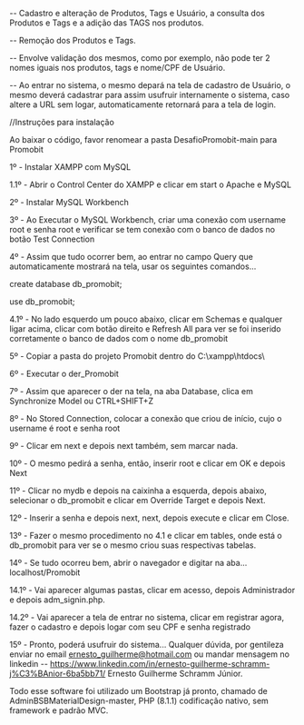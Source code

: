 -- Cadastro e alteração de Produtos, Tags e Usuário, a consulta dos Produtos e Tags e a adição das TAGS nos produtos.

-- Remoção dos Produtos e Tags.

-- Envolve validação dos mesmos, como por exemplo, não pode ter 2 nomes iguais nos produtos, tags e nome/CPF de Usuário.

-- Ao entrar no sistema, o mesmo depará na tela de cadastro de Usuário, o mesmo deverá cadastrar para assim usufruir internamente o sistema,
    caso altere a URL sem logar, automaticamente retornará para a tela de login.

//Instruções para instalação

Ao baixar o código, favor renomear a pasta DesafioPromobit-main para Promobit

1º - Instalar XAMPP com MySQL

1.1º - Abrir o Control Center do XAMPP e clicar em start o Apache e MySQL

2º - Instalar MySQL Workbench

3º - Ao Executar o MySQL Workbench, criar uma conexão com username root e senha root e verificar se tem conexão com o banco de dados no botão Test Connection

4º - Assim que tudo ocorrer bem, ao entrar no campo Query que automaticamente mostrará na tela, usar os seguintes comandos...

create database db_promobit;

use db_promobit;

4.1º - No lado esquerdo um pouco abaixo, clicar em Schemas e qualquer ligar acima, clicar com botão direito e Refresh All
        para ver se foi inserido corretamente o banco de dados com o nome db_promobit

5º - Copiar a pasta do projeto Promobit dentro do C:\xampp\htdocs\

6º - Executar o der_Promobit

7º - Assim que aparecer o der na tela, na aba Database, clica em Synchronize Model ou CTRL+SHIFT+Z

8º - No Stored Connection, colocar a conexão que criou de início, cujo o username é root e senha root

9º - Clicar em next e depois next também, sem marcar nada.

10º - O mesmo pedirá a senha, então, inserir root e clicar em OK e depois Next

11º - Clicar no mydb e depois na caixinha a esquerda, depois abaixo, selecionar o db_promobit e clicar em Override Target e depois Next.

12º - Inserir a senha e depois next, next, depois execute e clicar em Close.

13º - Fazer o mesmo procedimento no 4.1 e clicar em tables, onde está o db_promobit para ver se o mesmo criou suas respectivas tabelas.

14º - Se tudo ocorreu bem, abrir o navegador e digitar na aba... localhost/Promobit

14.1º - Vai aparecer algumas pastas, clicar em acesso, depois Administrador e depois adm_signin.php.

14.2º - Vai aparecer a tela de entrar no sistema, clicar em registrar agora, fazer o cadastro e depois logar com seu CPF e senha registrado

15º - Pronto, poderá usufruir do sistema... Qualquer dúvida, por gentileza enviar no email ernesto_guilherme@hotmail.com ou mandar mensagem no
        linkedin -- https://www.linkedin.com/in/ernesto-guilherme-schramm-j%C3%BAnior-6ba5bb71/
        Ernesto Guilherme Schramm Júnior.

Todo esse software foi utilizado um Bootstrap já pronto, chamado de AdminBSBMaterialDesign-master, PHP (8.1.1) codificação nativo, sem framework e padrão MVC.

